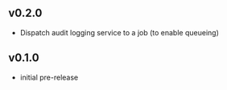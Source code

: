 ## v0.2.0

+ Dispatch audit logging service to a job (to enable queueing)

## v0.1.0

+ initial pre-release